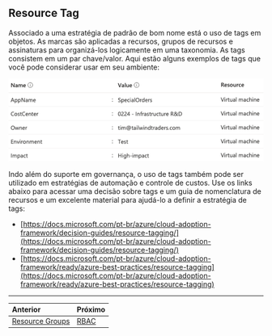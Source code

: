 ## Resource Tag

Associado a uma estratégia de padrão de bom nome está o uso de tags em objetos. As marcas são aplicadas a recursos, grupos de recursos e assinaturas para organizá-los logicamente em uma taxonomia. As tags consistem em um par chave/valor. Aqui estão alguns exemplos de tags que você pode considerar usar em seu ambiente:

![resource-tag](../images/resource-tag.png)

Indo além do suporte em governança, o uso de tags também pode ser utilizado em estratégias de automação e controle de custos. Use os links abaixo para acessar uma decisão sobre tags e um guia de nomenclatura de recursos e um excelente material para ajudá-lo a definir a estratégia de tags:

* [https://docs.microsoft.com/pt-br/azure/cloud-adoption-framework/decision-guides/resource-tagging/](https://docs.microsoft.com/pt-br/azure/cloud-adoption-framework/decision-guides/resource-tagging/)
* [https://docs.microsoft.com/pt-br/azure/cloud-adoption-framework/ready/azure-best-practices/resource-tagging](https://docs.microsoft.com/pt-br/azure/cloud-adoption-framework/ready/azure-best-practices/resource-tagging)

---

Anterior| Próximo | 
:----- |:-----
[Resource Groups](/guide/resource-groups.md)| [RBAC](/guide/rbac.md)